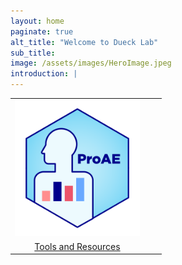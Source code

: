 ```yaml
---
layout: home
paginate: true
alt_title: "Welcome to Dueck Lab"
sub_title: 
image: /assets/images/HeroImage.jpeg
introduction: |
---
```


| | | |
|:-------------------------:|:-------------------------:|:-------------------------:|
|<img width="200" alt="ProAE" src="/assets/images/ProAE_no_background.png"> 
[Tools and Resources](https://duecklab.github.io/tools) |  | |  
